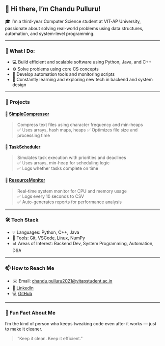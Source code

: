 ## 👋 Hi there, I’m Chandu Pulluru!

🎓 I’m a third-year Computer Science student at VIT-AP University, passionate about solving real-world problems using data structures, automation, and system-level programming.

---

### 🚀 What I Do:
- 💻 Build efficient and scalable software using Python, Java, and C++
- ⚙️ Solve problems using core CS concepts
- 🔧 Develop automation tools and monitoring scripts
- 🧠 Constantly learning and exploring new tech in backend and system design

---

### 📌 Projects

#### 🔹 [SimpleCompressor](https://github.com/ChanduPulluru/SimpleCompressor)
> Compress text files using character frequency and min-heaps  
✅ Uses arrays, hash maps, heaps 
✅ Optimizes file size and processing time

#### 🔹 [TaskScheduler](https://github.com/ChanduPulluru/TaskScheduler)
> Simulates task execution with priorities and deadlines  
✅ Uses arrays, min-heap for scheduling logic  
✅ Logs whether tasks complete on time  

#### 🔹 [ResourceMonitor](https://github.com/ChanduPulluru/ResourceMonitor)
> Real-time system monitor for CPU and memory usage  
✅ Logs every 10 seconds to CSV  
✅ Auto-generates reports for performance analysis

---

### 🛠️ Tech Stack
- 💡 Languages: Python, C++, Java
- 🔧 Tools: Git, VSCode, Linux, NumPy
- 📊 Areas of Interest: Backend Dev, System Programming, Automation, DSA

---

### 📫 How to Reach Me
- ✉️ Email: chandu.pulluru2021@vitapstudent.ac.in
- 🔗 [LinkedIn](https://www.linkedin.com/in/chandu-pulluru-92249728b/)
- 💻 [GitHub](https://github.com/ChanduPulluru)

---

### 🎉 Fun Fact About Me
I’m the kind of person who keeps tweaking code even after it works — just to make it cleaner.  
> “Keep it clean. Keep it efficient.”
